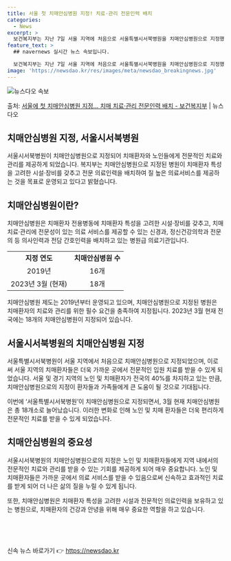 ```yaml
---
title: 서울 첫 치매안심병원 지정! 치료·관리 전문인력 배치
categories:
  - News
excerpt: >
  보건복지부는 지난 7일 서울 지역에 처음으로 서울특별시서북병원을 치매안심병원으로 지정했다고 8일 밝혔다.  …
feature_text: >
  ## navernews 실시간 뉴스 속보입니다.

  보건복지부는 지난 7일 서울 지역에 처음으로 서울특별시서북병원을 치매안심병원으로 지정했다고 8일 밝혔다.  …
image: 'https://newsdao.kr/res/images/meta/newsdao_breakingnews.jpg'
---
```


![뉴스다오 속보](https://newsdao.kr/res/images/meta/newsdao_breakingnews.jpg)

<p>출처: <a href="https://newsdao.kr/3296" rel="dofollow">서울에 첫 치매안심병원 지정… 치매 치료·관리 전문인력 배치 - 보건복지부</a> | 뉴스다오</p>

<h2 data-ke-size="size26">치매안심병원 지정, 서울시서북병원</h2>
<p data-ke-size="size16">서울시서북병원이 치매안심병원으로 지정되어 치매환자와 노인들에게 전문적인 치료와 관리를 제공하게 되었습니다. 복지부는 치매안심병원으로 지정된 병원이 치매환자 특성을 고려한 시설·장비를 갖추고 전문 의료인력을 배치하여 질 높은 의료서비스를 제공하는 것을 목표로 운영되고 있다고 밝혔습니다.</p>

<h2 data-ke-size="size24">치매안심병원이란?</h2>
<p data-ke-size="size16">치매안심병원은 치매환자 전용병동에 치매환자 특성을 고려한 시설·장비를 갖추고, 치매 치료·관리에 전문성이 있는 의료 서비스를 제공할 수 있는 신경과, 정신건강의학과 전문의 등 의사인력과 전담 간호인력을 배치하고 있는 병원급 의료기관입니다.</p>

<table>
	<tr>
		<td style="text-align: center; height: 17px;"><b>지정 연도</b></td>
		<td style="text-align: center; height: 17px;"><b>치매안심병원 수</b></td>
	</tr>
	<tr>
		<td style="text-align: center; height: 17px;">2019년</td>
		<td style="text-align: center; height: 17px;">16개</td>
	</tr>
	<tr>
		<td style="text-align: center; height: 17px;">2023년 3월 (현재)</td>
		<td style="text-align: center; height: 17px;">18개</td>
	</tr>
</table>

<p data-ke-size="size16">치매안심병원 제도는 2019년부터 운영되고 있으며, 치매안심병원으로 지정된 병원은 치매환자의 치료와 관리를 위한 필수 요건을 충족하여 지정됩니다. 2023년 3월 현재 전국에는 18개의 치매안심병원이 지정되어 있습니다.</p>

<h2 data-ke-size="size24">서울시서북병원의 치매안심병원 지정</h2>
<p data-ke-size="size16">서울특별시서북병원이 서울 지역에서 처음으로 치매안심병원으로 지정되었으며, 이로써 서울 지역의 치매환자들은 더욱 가까운 곳에서 전문적인 입원 치료를 받을 수 있게 되었습니다. 서울 및 경기 지역의 노인 및 치매환자가 전국의 40%를 차지하고 있는 만큼, 치매안심병원으로의 지정이 환자들과 가족들에게 큰 도움이 될 것으로 기대됩니다.</p>

<p data-ke-size="size16">이번에 ‘서울특별시서북병원’이 치매안심병원으로 지정되면서, 3월 현재 치매안심병원은 총 18개소로 늘어났습니다. 이러한 변화로 인해 노인 및 치매 환자들은 더욱 편리하게 전문적인 치료를 받을 수 있게 되었습니다.</p>

<h2 data-ke-size="size24">치매안심병원의 중요성</h2>
<p data-ke-size="size16">서울시서북병원의 치매안심병원으로의 지정은 노인 및 치매환자들에게 지역 내에서의 전문적인 치료와 관리를 받을 수 있는 기회를 제공하게 되어 매우 중요합니다. 노인 및 치매환자들은 가까운 곳에서 의료 서비스를 받을 수 있음으로써 신속하고 효과적인 치료를 받게 되어 더 나은 삶의 질을 누릴 수 있게 됩니다.</p>

<p data-ke-size="size16">또한, 치매안심병원은 치매환자 특성을 고려한 시설과 전문적인 의료인력을 보유하고 있는 병원으로, 치매환자의 건강과 안녕을 위해 매우 중요한 역할을 하고 있습니다.</p>

<p data-ke-size="size16">&nbsp;</p>
<p data-ke-size="size16">&nbsp;</p> 

신속 뉴스 바로가기 👉 <a href="https://newsdao.kr" rel="dofollow">https://newsdao.kr</a>


